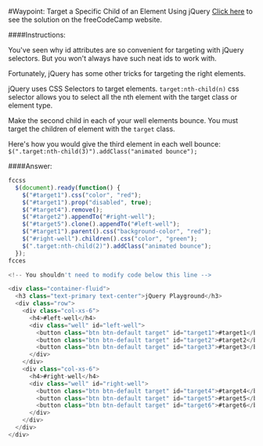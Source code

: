 #Waypoint: Target a Specific Child of an Element Using jQuery
<a href="http://freecodecamp.com/challenges/Waypoint:%20Target%20a%20Specific%20Child%20of%20an%20Element%20Using%20jQuery?solution=fccss%0A%20%20%24(document).ready(function()%20%7B%0A%20%20%20%20%24(%22%23target1%22).css(%22color%22%2C%20%22red%22)%3B%0A%20%20%20%20%24(%22%23target1%22).prop(%22disabled%22%2C%20true)%3B%0A%20%20%20%20%24(%22%23target4%22).remove()%3B%0A%20%20%20%20%24(%22%23target2%22).appendTo(%22%23right-well%22)%3B%0A%20%20%20%20%24(%22%23target5%22).clone().appendTo(%22%23left-well%22)%3B%0A%20%20%20%20%24(%22%23target1%22).parent().css(%22background-color%22%2C%20%22red%22)%3B%0A%20%20%20%20%24(%22%23right-well%22).children().css(%22color%22%2C%20%22green%22)%3B%0A%20%20%20%20%24(%22.target%3Anth-child(2)%22).addClass(%22animated%20bounce%22)%3B%0A%20%20%7D)%3B%0Afcces%0A%0A%3C!--%20You%20shouldn%27t%20need%20to%20modify%20code%20below%20this%20line%20--%3E%0A%0A%3Cdiv%20class%3D%22container-fluid%22%3E%0A%20%20%3Ch3%20class%3D%22text-primary%20text-center%22%3EjQuery%20Playground%3C%2Fh3%3E%0A%20%20%3Cdiv%20class%3D%22row%22%3E%0A%20%20%20%20%3Cdiv%20class%3D%22col-xs-6%22%3E%0A%20%20%20%20%20%20%3Ch4%3E%23left-well%3C%2Fh4%3E%0A%20%20%20%20%20%20%3Cdiv%20class%3D%22well%22%20id%3D%22left-well%22%3E%0A%20%20%20%20%20%20%20%20%3Cbutton%20class%3D%22btn%20btn-default%20target%22%20id%3D%22target1%22%3E%23target1%3C%2Fbutton%3E%0A%20%20%20%20%20%20%20%20%3Cbutton%20class%3D%22btn%20btn-default%20target%22%20id%3D%22target2%22%3E%23target2%3C%2Fbutton%3E%0A%20%20%20%20%20%20%20%20%3Cbutton%20class%3D%22btn%20btn-default%20target%22%20id%3D%22target3%22%3E%23target3%3C%2Fbutton%3E%0A%20%20%20%20%20%20%3C%2Fdiv%3E%0A%20%20%20%20%3C%2Fdiv%3E%0A%20%20%20%20%3Cdiv%20class%3D%22col-xs-6%22%3E%0A%20%20%20%20%20%20%3Ch4%3E%23right-well%3C%2Fh4%3E%0A%20%20%20%20%20%20%3Cdiv%20class%3D%22well%22%20id%3D%22right-well%22%3E%0A%20%20%20%20%20%20%20%20%3Cbutton%20class%3D%22btn%20btn-default%20target%22%20id%3D%22target4%22%3E%23target4%3C%2Fbutton%3E%0A%20%20%20%20%20%20%20%20%3Cbutton%20class%3D%22btn%20btn-default%20target%22%20id%3D%22target5%22%3E%23target5%3C%2Fbutton%3E%0A%20%20%20%20%20%20%20%20%3Cbutton%20class%3D%22btn%20btn-default%20target%22%20id%3D%22target6%22%3E%23target6%3C%2Fbutton%3E%0A%20%20%20%20%20%20%3C%2Fdiv%3E%0A%20%20%20%20%3C%2Fdiv%3E%0A%20%20%3C%2Fdiv%3E%0A%3C%2Fdiv%3E%0A" target="_blank">Click here</a> to see the solution on the freeCodeCamp website.


####Instructions:
<p class="wrappable negative-10">You&apos;ve seen why id attributes are so convenient for targeting with jQuery selectors. But you won&apos;t always have such neat ids to work with.</p><p class="wrappable negative-10">Fortunately, jQuery has some other tricks for targeting the right elements.</p><p class="wrappable negative-10">jQuery uses CSS Selectors to target elements. <code>target:nth-child(n)</code> css selector allows you to select all the nth element with the target class or element type.</p><p class="wrappable negative-10">Make the second child in each of your well elements bounce. You must target the children of element with the <code>target</code> class.</p><p class="wrappable negative-10">Here&apos;s how you would give the third element in each well bounce: <code>$(&quot;.target:nth-child(3)&quot;).addClass(&quot;animated bounce&quot;);</code></p><div class="negative-bottom-margin-30"></div>


####Answer:
```javascript
fccss
  $(document).ready(function() {
    $("#target1").css("color", "red");
    $("#target1").prop("disabled", true);
    $("#target4").remove();
    $("#target2").appendTo("#right-well");
    $("#target5").clone().appendTo("#left-well");
    $("#target1").parent().css("background-color", "red");
    $("#right-well").children().css("color", "green");
    $(".target:nth-child(2)").addClass("animated bounce");
  });
fcces

<!-- You shouldn't need to modify code below this line -->

<div class="container-fluid">
  <h3 class="text-primary text-center">jQuery Playground</h3>
  <div class="row">
    <div class="col-xs-6">
      <h4>#left-well</h4>
      <div class="well" id="left-well">
        <button class="btn btn-default target" id="target1">#target1</button>
        <button class="btn btn-default target" id="target2">#target2</button>
        <button class="btn btn-default target" id="target3">#target3</button>
      </div>
    </div>
    <div class="col-xs-6">
      <h4>#right-well</h4>
      <div class="well" id="right-well">
        <button class="btn btn-default target" id="target4">#target4</button>
        <button class="btn btn-default target" id="target5">#target5</button>
        <button class="btn btn-default target" id="target6">#target6</button>
      </div>
    </div>
  </div>
</div>

```